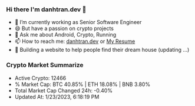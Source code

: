 ### Hi there I'm danhtran.dev 👋

- 🔭 I’m currently working as Senior Software Engineer
- 😄 But have a passion on crypto projects
- 💬 Ask me about Android, Crypto, Running 
- 📫 How to reach me: <a href="https://danhtran.dev" target="_blank">danhtran.dev</a> or <a href="Dan-Resume.pdf" target="_blank">My Resume</a>
- 🌱 Building a website to help people find their dream house (updating ...)

### Crypto Market Summarize
- Active Crypto: 12466
- % Market Cap: BTC 40.85% | ETH 18.08% | BNB 3.80%
- Total Market Cap Changed 24h: -0.40%
- Updated At: 1/23/2023, 6:18:19 PM
